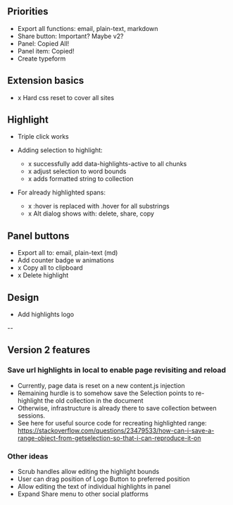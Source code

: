 ## Priorities

- Export all functions: email, plain-text, markdown
- Share button: Important? Maybe v2?
- Panel: Copied All!
- Panel item: Copied!
- Create typeform

## Extension basics

- x Hard css reset to cover all sites

## Highlight

- Triple click works

- Adding selection to highlight:

  - x successfully add data-highlights-active to all chunks
  - x adjust selection to word bounds
  - x adds formatted string to collection

- For already highlighted spans:
  - x :hover is replaced with .hover for all substrings
  - x Alt dialog shows with: delete, share, copy

## Panel buttons

- Export all to: email, plain-text (md)
- Add counter badge w animations
- x Copy all to clipboard
- x Delete highlight

## Design

- Add highlights logo

--

## Version 2 features

### Save url highlights in local to enable page revisiting and reload

- Currently, page data is reset on a new content.js injection
- Remaining hurdle is to somehow save the Selection points to re-highlight the old collection in the
  document
- Otherwise, infrastructure is already there to save collection between sessions.
- See here for useful source code for recreating highlighted range:
  https://stackoverflow.com/questions/23479533/how-can-i-save-a-range-object-from-getselection-so-that-i-can-reproduce-it-on

### Other ideas

- Scrub handles allow editing the highlight bounds
- User can drag position of Logo Button to preferred position
- Allow editing the text of individual highlights in panel
- Expand Share menu to other social platforms
